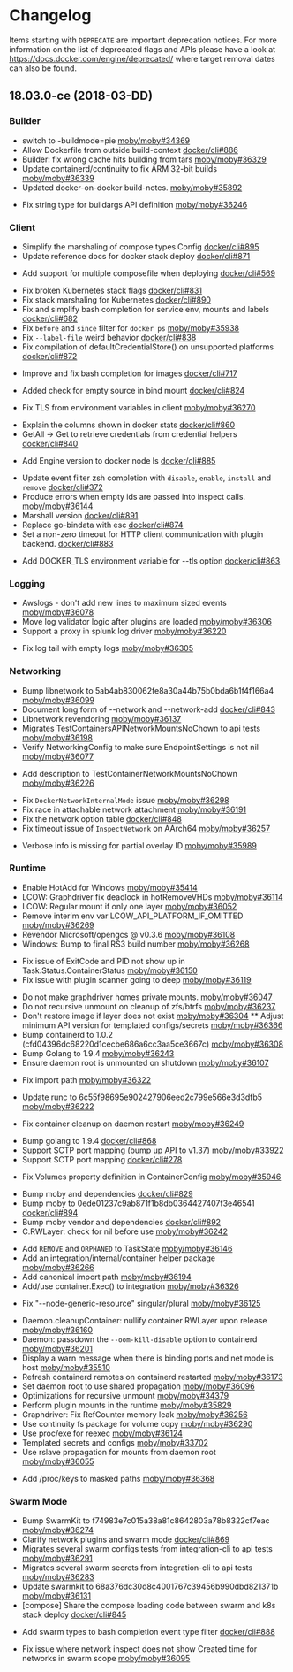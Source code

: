 # Changelog 
Items starting with `DEPRECATE` are important deprecation notices. For more
information on the list of deprecated flags and APIs please have a look at
https://docs.docker.com/engine/deprecated/ where target removal dates can also
be found.

## 18.03.0-ce (2018-03-DD)


### Builder

* switch to -buildmode=pie [moby/moby#34369](https://github.com/moby/moby/pull/34369)
* Allow Dockerfile from outside build-context [docker/cli#886](https://github.com/docker/cli/pull/886)
* Builder: fix wrong cache hits building from tars [moby/moby#36329](https://github.com/moby/moby/pull/36329)
* Update containerd/continuity to fix ARM 32-bit builds [moby/moby#36339](https://github.com/moby/moby/pull/36339)
* Updated docker-on-docker build-notes. [moby/moby#35892](https://github.com/moby/moby/pull/35892)
- Fix string type for buildargs API definition [moby/moby#36246](https://github.com/moby/moby/pull/36246)

### Client

* Simplify the marshaling of compose types.Config [docker/cli#895](https://github.com/docker/cli/pull/895)
* Update reference docs for docker stack deploy [docker/cli#871](https://github.com/docker/cli/pull/871)
+ Add support for multiple composefile when deploying [docker/cli#569](https://github.com/docker/cli/pull/569)
- Fix broken Kubernetes stack flags [docker/cli#831](https://github.com/docker/cli/pull/831)
- Fix stack marshaling for Kubernetes [docker/cli#890](https://github.com/docker/cli/pull/890)
- Fix and simplify bash completion for service env, mounts and labels [docker/cli#682](https://github.com/docker/cli/pull/682)
- Fix `before` and `since` filter for `docker ps` [moby/moby#35938](https://github.com/moby/moby/pull/35938)
- Fix `--label-file` weird behavior [docker/cli#838](https://github.com/docker/cli/pull/838)
- Fix compilation of defaultCredentialStore() on unsupported platforms [docker/cli#872](https://github.com/docker/cli/pull/872)
* Improve and fix bash completion for images [docker/cli#717](https://github.com/docker/cli/pull/717)
+ Added check for empty source in bind mount [docker/cli#824](https://github.com/docker/cli/pull/824)
- Fix TLS from environment variables in client [moby/moby#36270](https://github.com/moby/moby/pull/36270)
* Explain the columns shown in docker stats [docker/cli#860](https://github.com/docker/cli/pull/860)
* GetAll -> Get to retrieve credentials from credential helpers [docker/cli#840](https://github.com/docker/cli/pull/840)
+ Add Engine version to docker node ls [docker/cli#885](https://github.com/docker/cli/pull/885)
* Update event filter zsh completion with `disable`, `enable`, `install` and `remove` [docker/cli#372](https://github.com/docker/cli/pull/372)
* Produce errors when empty ids are passed into inspect calls. [moby/moby#36144](https://github.com/moby/moby/pull/36144)
* Marshall version [docker/cli#891](https://github.com/docker/cli/pull/891)
* Replace go-bindata with esc [docker/cli#874](https://github.com/docker/cli/pull/874)
* Set a non-zero timeout for HTTP client communication with plugin backend. [docker/cli#883](https://github.com/docker/cli/pull/883)
+ Add DOCKER_TLS environment variable for --tls option [docker/cli#863](https://github.com/docker/cli/pull/863)

### Logging

* Awslogs - don't add new lines to maximum sized events [moby/moby#36078](https://github.com/moby/moby/pull/36078)
* Move log validator logic after plugins are loaded [moby/moby#36306](https://github.com/moby/moby/pull/36306)
* Support a proxy in splunk log driver [moby/moby#36220](https://github.com/moby/moby/pull/36220)
- Fix log tail with empty logs [moby/moby#36305](https://github.com/moby/moby/pull/36305)

### Networking

* Bump libnetwork to 5ab4ab830062fe8a30a44b75b0bda6b1f4f166a4 [moby/moby#36099](https://github.com/moby/moby/pull/36099)
* Document long form of --network and --network-add [docker/cli#843](https://github.com/docker/cli/pull/843)
* Libnetwork revendoring [moby/moby#36137](https://github.com/moby/moby/pull/36137)
* Migrates TestContainersAPINetworkMountsNoChown to api tests [moby/moby#36198](https://github.com/moby/moby/pull/36198)
* Verify NetworkingConfig to make sure EndpointSettings is not nil [moby/moby#36077](https://github.com/moby/moby/pull/36077)
+ Add description to TestContainerNetworkMountsNoChown [moby/moby#36226](https://github.com/moby/moby/pull/36226)
- Fix `DockerNetworkInternalMode` issue [moby/moby#36298](https://github.com/moby/moby/pull/36298)
- Fix race in attachable network attachment [moby/moby#36191](https://github.com/moby/moby/pull/36191)
- Fix the network option table [docker/cli#848](https://github.com/docker/cli/pull/848)
- Fix timeout issue of `InspectNetwork` on AArch64 [moby/moby#36257](https://github.com/moby/moby/pull/36257)
* Verbose info is missing for partial overlay ID [moby/moby#35989](https://github.com/moby/moby/pull/35989)

### Runtime

* Enable HotAdd for Windows [moby/moby#35414](https://github.com/moby/moby/pull/35414)
* LCOW: Graphdriver fix deadlock in hotRemoveVHDs [moby/moby#36114](https://github.com/moby/moby/pull/36114)
* LCOW: Regular mount if only one layer [moby/moby#36052](https://github.com/moby/moby/pull/36052)
* Remove interim env var LCOW_API_PLATFORM_IF_OMITTED [moby/moby#36269](https://github.com/moby/moby/pull/36269)
* Revendor Microsoft/opengcs @ v0.3.6 [moby/moby#36108](https://github.com/moby/moby/pull/36108)
* Windows: Bump to final RS3 build number [moby/moby#36268](https://github.com/moby/moby/pull/36268)
- Fix issue of ExitCode and PID not show up in Task.Status.ContainerStatus [moby/moby#36150](https://github.com/moby/moby/pull/36150)
- Fix issue with plugin scanner going to deep [moby/moby#36119](https://github.com/moby/moby/pull/36119)
* Do not make graphdriver homes private mounts. [moby/moby#36047](https://github.com/moby/moby/pull/36047)
* Do not recursive unmount on cleanup of zfs/btrfs [moby/moby#36237](https://github.com/moby/moby/pull/36237)
* Don't restore image if layer does not exist [moby/moby#36304](https://github.com/moby/moby/pull/36304)
** Adjust minimum API version for templated configs/secrets [moby/moby#36366](https://github.com/moby/moby/pull/36366)
* Bump containerd to 1.0.2 (cfd04396dc68220d1cecbe686a6cc3aa5ce3667c) [moby/moby#36308](https://github.com/moby/moby/pull/36308)
* Bump Golang to 1.9.4 [moby/moby#36243](https://github.com/moby/moby/pull/36243)
* Ensure daemon root is unmounted on shutdown [moby/moby#36107](https://github.com/moby/moby/pull/36107)
- Fix import path [moby/moby#36322](https://github.com/moby/moby/pull/36322)
* Update runc to 6c55f98695e902427906eed2c799e566e3d3dfb5 [moby/moby#36222](https://github.com/moby/moby/pull/36222)
- Fix container cleanup on daemon restart [moby/moby#36249](https://github.com/moby/moby/pull/36249)
* Bump golang to 1.9.4 [docker/cli#868](https://github.com/docker/cli/pull/868)
* Support SCTP port mapping (bump up API to v1.37) [moby/moby#33922](https://github.com/moby/moby/pull/33922)
* Support SCTP port mapping [docker/cli#278](https://github.com/docker/cli/pull/278)
- Fix Volumes property definition in ContainerConfig [moby/moby#35946](https://github.com/moby/moby/pull/35946)
* Bump moby and dependencies [docker/cli#829](https://github.com/docker/cli/pull/829)
* Bump moby to 0ede01237c9ab871f1b8db0364427407f3e46541 [docker/cli#894](https://github.com/docker/cli/pull/894)
* Bump moby vendor and dependencies [docker/cli#892](https://github.com/docker/cli/pull/892)
* C.RWLayer: check for nil before use [moby/moby#36242](https://github.com/moby/moby/pull/36242)
+ Add `REMOVE` and `ORPHANED` to TaskState [moby/moby#36146](https://github.com/moby/moby/pull/36146)
+ Add an integration/internal/container helper package [moby/moby#36266](https://github.com/moby/moby/pull/36266)
+ Add canonical import path [moby/moby#36194](https://github.com/moby/moby/pull/36194)
+ Add/use container.Exec() to integration [moby/moby#36326](https://github.com/moby/moby/pull/36326)
- Fix "--node-generic-resource" singular/plural [moby/moby#36125](https://github.com/moby/moby/pull/36125)
* Daemon.cleanupContainer: nullify container RWLayer upon release [moby/moby#36160](https://github.com/moby/moby/pull/36160)
* Daemon: passdown the `--oom-kill-disable` option to containerd [moby/moby#36201](https://github.com/moby/moby/pull/36201)
* Display a warn message when there is binding ports and net mode is host [moby/moby#35510](https://github.com/moby/moby/pull/35510)
* Refresh containerd remotes on containerd restarted [moby/moby#36173](https://github.com/moby/moby/pull/36173)
* Set daemon root to use shared propagation [moby/moby#36096](https://github.com/moby/moby/pull/36096)
* Optimizations for recursive unmount [moby/moby#34379](https://github.com/moby/moby/pull/34379)
* Perform plugin mounts in the runtime [moby/moby#35829](https://github.com/moby/moby/pull/35829)
* Graphdriver: Fix RefCounter memory leak [moby/moby#36256](https://github.com/moby/moby/pull/36256)
* Use continuity fs package for volume copy [moby/moby#36290](https://github.com/moby/moby/pull/36290)
* Use proc/exe for reexec [moby/moby#36124](https://github.com/moby/moby/pull/36124)
* Templated secrets and configs [moby/moby#33702](https://github.com/moby/moby/pull/33702)
* Use rslave propagation for mounts from daemon root [moby/moby#36055](https://github.com/moby/moby/pull/36055)
+ Add /proc/keys to masked paths [moby/moby#36368](https://github.com/moby/moby/pull/36368)

### Swarm Mode

* Bump SwarmKit to f74983e7c015a38a81c8642803a78b8322cf7eac [moby/moby#36274](https://github.com/moby/moby/pull/36274)
* Clarify network plugins and swarm mode [docker/cli#869](https://github.com/docker/cli/pull/869)
* Migrates several swarm configs tests from integration-cli to api tests [moby/moby#36291](https://github.com/moby/moby/pull/36291)
* Migrates several swarm secrets from integration-cli to api tests [moby/moby#36283](https://github.com/moby/moby/pull/36283)
* Update swarmkit to 68a376dc30d8c4001767c39456b990dbd821371b [moby/moby#36131](https://github.com/moby/moby/pull/36131)
* [compose] Share the compose loading code between swarm and k8s stack deploy [docker/cli#845](https://github.com/docker/cli/pull/845)
+ Add swarm types to bash completion event type filter [docker/cli#888](https://github.com/docker/cli/pull/888)
- Fix issue where network inspect does not show Created time for networks in swarm scope [moby/moby#36095](https://github.com/moby/moby/pull/36095)
